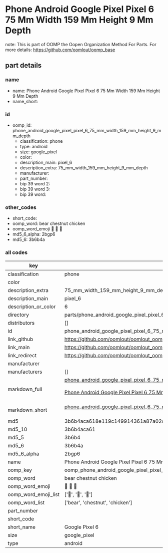 # Phone Android Google Pixel Pixel 6 75 Mm Width 159 Mm Height 9 Mm Depth  

note: This is part of OOMP the Oopen Organization Method For Parts. For more details: https://github.com/oomlout/oomp_base

##  part details
  







### name
* name: Phone Android Google Pixel Pixel 6 75 Mm Width 159 Mm Height 9 Mm Depth
* name_short: 
### id
* oomp_id: phone_android_google_pixel_pixel_6_75_mm_width_159_mm_height_9_mm_depth
  * classification: phone
  * type: android
  * size: google_pixel
  * color: 
  * description_main: pixel_6
  * description_extra: 75_mm_width_159_mm_height_9_mm_depth
  * manufacturer: 
  * part_number: 
  * bip 39 word 2: 
  * bip 39 word 3: 
  * bip 39 word: 

### other_codes
* short_code: 
* oomp_word: bear chestnut chicken
* oomp_word_emoji :bear: :chestnut: :chicken:
* md5_6_alpha: 2bgp6
* md5_6: 3b6b4a









### all codes 
| key | value |  
| --- | --- |  
| classification | phone |  
| color |  |  
| description_extra | 75_mm_width_159_mm_height_9_mm_depth |  
| description_main | pixel_6 |  
| description_or_color | 6 |  
| directory | parts/phone_android_google_pixel_pixel_6_75_mm_width_159_mm_height_9_mm_depth |  
| distributors | [] |  
| id | phone_android_google_pixel_pixel_6_75_mm_width_159_mm_height_9_mm_depth |  
| link_github | https://github.com/oomlout/oomlout_oomp_version_1_messy/tree/main/parts/phone_android_google_pixel_pixel_6_75_mm_width_159_mm_height_9_mm_depth |  
| link_main | https://github.com/oomlout/oomlout_oomp_version_1_messy/tree/main/parts/phone_android_google_pixel_pixel_6_75_mm_width_159_mm_height_9_mm_depth |  
| link_redirect | https://github.com/oomlout/oomlout_oomp_version_1_messy/tree/main/parts/phone_android_google_pixel_pixel_6_75_mm_width_159_mm_height_9_mm_depth |  
| manufacturer |  |  
| manufacturers | [] |  
| markdown_full | [phone_android_google_pixel_pixel_6_75_mm_width_159_mm_height_9_mm_depth](none)<br>[](none)<br>[Phone Android Google Pixel Pixel 6 75 Mm Width 159 Mm Height 9 Mm Depth](none)<br><br> |  
| markdown_short | [phone_android_google_pixel_pixel_6_75_mm_width_159_mm_height_9_mm_depth](none)<br><br> |  
| md5 | 3b6b4aca618e119c149914361a87a02d |  
| md5_10 | 3b6b4aca61 |  
| md5_5 | 3b6b4 |  
| md5_6 | 3b6b4a |  
| md5_6_alpha | 2bgp6 |  
| name | Phone Android Google Pixel Pixel 6 75 Mm Width 159 Mm Height 9 Mm Depth |  
| oomp_key | oomp_phone_android_google_pixel_pixel_6_75_mm_width_159_mm_height_9_mm_depth |  
| oomp_word | bear chestnut chicken |  
| oomp_word_emoji | :bear: :chestnut: :chicken: |  
| oomp_word_emoji_list | [':bear:', ':chestnut:', ':chicken:'] |  
| oomp_word_list | ['bear', 'chestnut', 'chicken'] |  
| part_number |  |  
| short_code |  |  
| short_name | Google Pixel 6 |  
| size | google_pixel |  
| type | android |  
